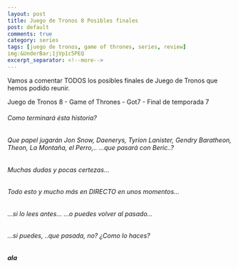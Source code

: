 ```yaml
---
layout: post
title: Juego de Tronos 8 Posibles finales
post: default
comments: true
category: series
tags: [juego de tronos, game of thrones, series, review]
img:&UnderBar;1jVp1c5PEQ
excerpt_separator: <!--more-->
---
```


Vamos a comentar TODOS los posibles finales de Juego de Tronos que hemos podido reunir.

Juego de Tronos 8 - Game of Thrones - Got7 - Final de temporada 7


<!--more-->


###### Como terminará ésta historia?

###### Que papel jugarán Jon Snow, Daenerys, Tyrion Lanister, Gendry Baratheon, Theon, La Montaña, el Perro,.. …que pasará con Beric..?

###### Muchas dudas y pocas certezas...

###### Todo esto y mucho más en DIRECTO en unos momentos...
###### ...si lo lees antes... ...o puedes volver al pasado...
###### ...si puedes, ..que pasada, no? ¿Como lo haces?

##### ala